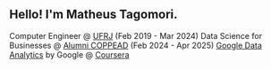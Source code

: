 ## Hello! I'm Matheus Tagomori.

Computer Engineer @ [UFRJ](https://poli.ufrj.br) (Feb 2019 - Mar 2024)
Data Science for Businesses @ [Alumni COPPEAD](https://alumnicoppead.com.br) (Feb 2024 - Apr 2025)
[Google Data Analytics](https://www.credly.com/badges/46582dfd-9235-4179-b38b-bbee2304a277) by Google @ [Coursera](https://www.coursera.org)
<!--
**mstagomori/mstagomori** is a ✨ _special_ ✨ repository because its `README.md` (this file) appears on your GitHub profile.

Here are some ideas to get you started:

- 🔭 I’m currently working on ...
- 🌱 I’m currently learning ...
- 👯 I’m looking to collaborate on ...
- 🤔 I’m looking for help with ...
- 💬 Ask me about ...
- 📫 How to reach me: ...
- 😄 Pronouns: ...
- ⚡ Fun fact: ...
-->
